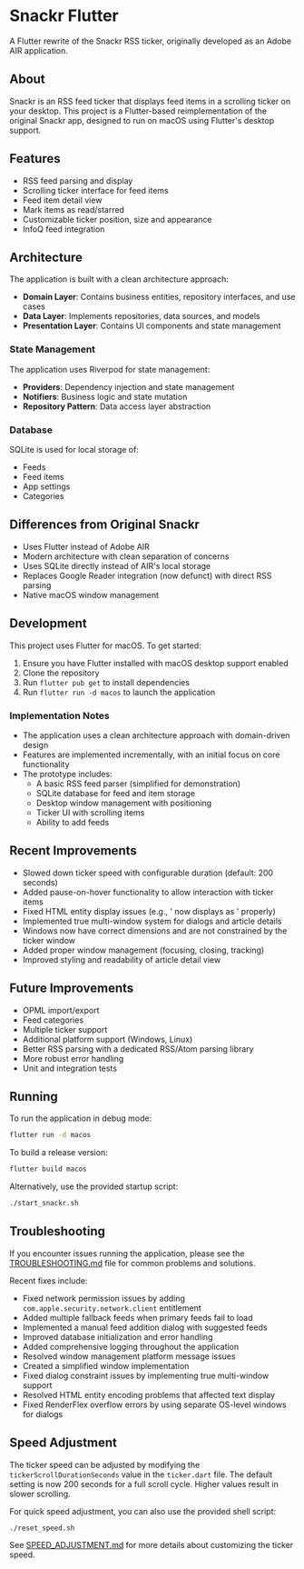 # Snackr Flutter

A Flutter rewrite of the Snackr RSS ticker, originally developed as an Adobe AIR application.

## About

Snackr is an RSS feed ticker that displays feed items in a scrolling ticker on your desktop. This project is a Flutter-based reimplementation of the original Snackr app, designed to run on macOS using Flutter's desktop support.

## Features

- RSS feed parsing and display
- Scrolling ticker interface for feed items
- Feed item detail view
- Mark items as read/starred
- Customizable ticker position, size and appearance
- InfoQ feed integration

## Architecture

The application is built with a clean architecture approach:

- **Domain Layer**: Contains business entities, repository interfaces, and use cases
- **Data Layer**: Implements repositories, data sources, and models
- **Presentation Layer**: Contains UI components and state management

### State Management

The application uses Riverpod for state management:

- **Providers**: Dependency injection and state management
- **Notifiers**: Business logic and state mutation
- **Repository Pattern**: Data access layer abstraction

### Database

SQLite is used for local storage of:

- Feeds
- Feed items
- App settings
- Categories

## Differences from Original Snackr

- Uses Flutter instead of Adobe AIR
- Modern architecture with clean separation of concerns
- Uses SQLite directly instead of AIR's local storage
- Replaces Google Reader integration (now defunct) with direct RSS parsing
- Native macOS window management

## Development

This project uses Flutter for macOS. To get started:

1. Ensure you have Flutter installed with macOS desktop support enabled
2. Clone the repository
3. Run `flutter pub get` to install dependencies
4. Run `flutter run -d macos` to launch the application

### Implementation Notes

- The application uses a clean architecture approach with domain-driven design
- Features are implemented incrementally, with an initial focus on core functionality
- The prototype includes:
  - A basic RSS feed parser (simplified for demonstration)
  - SQLite database for feed and item storage
  - Desktop window management with positioning
  - Ticker UI with scrolling items
  - Ability to add feeds

## Recent Improvements

- Slowed down ticker speed with configurable duration (default: 200 seconds)
- Added pause-on-hover functionality to allow interaction with ticker items
- Fixed HTML entity display issues (e.g., &apos; now displays as ' properly)
- Implemented true multi-window system for dialogs and article details
- Windows now have correct dimensions and are not constrained by the ticker window
- Added proper window management (focusing, closing, tracking)
- Improved styling and readability of article detail view

## Future Improvements

- OPML import/export
- Feed categories
- Multiple ticker support
- Additional platform support (Windows, Linux)
- Better RSS parsing with a dedicated RSS/Atom parsing library
- More robust error handling
- Unit and integration tests

## Running

To run the application in debug mode:
```bash
flutter run -d macos
```

To build a release version:
```bash
flutter build macos
```

Alternatively, use the provided startup script:
```bash
./start_snackr.sh
```

## Troubleshooting

If you encounter issues running the application, please see the [TROUBLESHOOTING.md](./TROUBLESHOOTING.md) file for common problems and solutions.

Recent fixes include:
- Fixed network permission issues by adding `com.apple.security.network.client` entitlement
- Added multiple fallback feeds when primary feeds fail to load
- Implemented a manual feed addition dialog with suggested feeds
- Improved database initialization and error handling
- Added comprehensive logging throughout the application
- Resolved window management platform message issues
- Created a simplified window implementation
- Fixed dialog constraint issues by implementing true multi-window support
- Resolved HTML entity encoding problems that affected text display
- Fixed RenderFlex overflow errors by using separate OS-level windows for dialogs

## Speed Adjustment

The ticker speed can be adjusted by modifying the `tickerScrollDurationSeconds` value in the `ticker.dart` file. The default setting is now 200 seconds for a full scroll cycle. Higher values result in slower scrolling.

For quick speed adjustment, you can also use the provided shell script:
```bash
./reset_speed.sh
```

See [SPEED_ADJUSTMENT.md](./SPEED_ADJUSTMENT.md) for more details about customizing the ticker speed.
